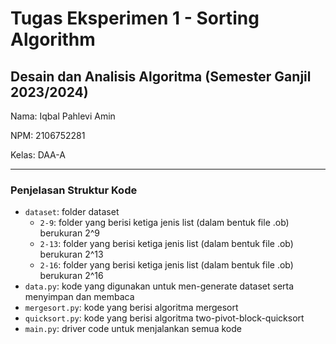 # Tugas Eksperimen 1 - Sorting Algorithm

## Desain dan Analisis Algoritma (Semester Ganjil 2023/2024)

Nama: Iqbal Pahlevi Amin

NPM: 2106752281

Kelas: DAA-A

---

### Penjelasan Struktur Kode

-   `dataset`: folder dataset
    -   `2-9`: folder yang berisi ketiga jenis list (dalam bentuk file .ob) berukuran 2^9
    -   `2-13`: folder yang berisi ketiga jenis list (dalam bentuk file .ob) berukuran 2^13
    -   `2-16`: folder yang berisi ketiga jenis list (dalam bentuk file .ob) berukuran 2^16
-   `data.py`: kode yang digunakan untuk men-generate dataset serta menyimpan dan membaca
-   `mergesort.py`: kode yang berisi algoritma mergesort
-   `quicksort.py`: kode yang berisi algoritma two-pivot-block-quicksort
-   `main.py`: driver code untuk menjalankan semua kode
